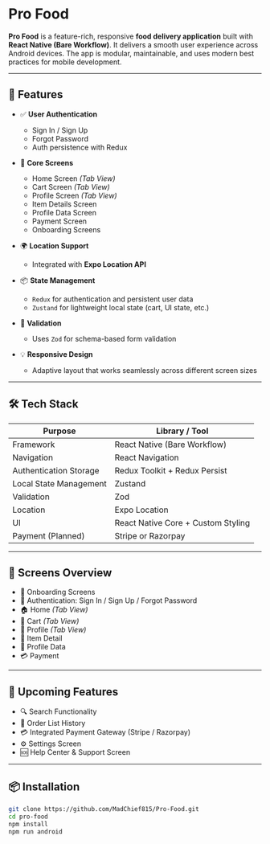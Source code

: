 # Pro Food

**Pro Food** is a feature-rich, responsive **food delivery application** built with **React Native (Bare Workflow)**. It delivers a smooth user experience across Android devices. The app is modular, maintainable, and uses modern best practices for mobile development.

---

## 📱 Features

- ✅ **User Authentication**
  - Sign In / Sign Up
  - Forgot Password
  - Auth persistence with Redux

- 🛒 **Core Screens**
  - Home Screen _(Tab View)_
  - Cart Screen _(Tab View)_
  - Profile Screen _(Tab View)_
  - Item Details Screen
  - Profile Data Screen
  - Payment Screen
  - Onboarding Screens

- 🌍 **Location Support**
  - Integrated with **Expo Location API**

- 📦 **State Management**
  - `Redux` for authentication and persistent user data
  - `Zustand` for lightweight local state (cart, UI state, etc.)

- 📏 **Validation**
  - Uses `Zod` for schema-based form validation

- 💡 **Responsive Design**
  - Adaptive layout that works seamlessly across different screen sizes

---

## 🛠️ Tech Stack

| Purpose                  | Library / Tool            |
|--------------------------|---------------------------|
| Framework                | React Native (Bare Workflow) |
| Navigation               | React Navigation          |
| Authentication Storage   | Redux Toolkit + Redux Persist |
| Local State Management   | Zustand                   |
| Validation               | Zod                       |
| Location                 | Expo Location             |
| UI                       | React Native Core + Custom Styling |
| Payment (Planned)        | Stripe or Razorpay  |

---

## 📸 Screens Overview

- 🚀 Onboarding Screens
- 🔐 Authentication: Sign In / Sign Up / Forgot Password
- 🏠 Home _(Tab View)_
- 🧾 Cart _(Tab View)_
- 👤 Profile _(Tab View)_
- 🍔 Item Detail
- 📇 Profile Data
- 💳 Payment

---

## 🔮 Upcoming Features

- 🔍 Search Functionality
- 📜 Order List History
- 💳 Integrated Payment Gateway (Stripe / Razorpay)
- ⚙️ Settings Screen
- 🆘 Help Center & Support Screen

---

## 📦 Installation

```bash
git clone https://github.com/MadChief815/Pro-Food.git
cd pro-food
npm install
npm run android
